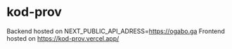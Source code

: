# kod-prov

Backend hosted on NEXT_PUBLIC_API_ADRESS=https://ogabo.ga
Frontend hosted on https://kod-prov.vercel.app/
